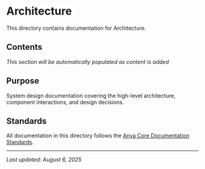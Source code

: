 # Architecture

This directory contains documentation for Architecture.

## Contents

*This section will be automatically populated as content is added*

## Purpose

System design documentation covering the high-level architecture, component interactions, and design decisions.

## Standards

All documentation in this directory follows the [Anya Core Documentation Standards](../DOCUMENTATION_FOLDERS_EVALUATION.md).

---

*Last updated: August 6, 2025*
